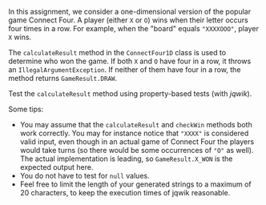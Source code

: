 In this assignment, we consider a one-dimensional version of the popular game Connect Four. A player (either `X` or `O`) wins when their letter occurs four times in a row. For example, when the "board" equals `"XXXXOOO"`, player `X` wins.

The `calculateResult` method in the `ConnectFour1D` class is used to determine who won the game. If both `X` and `O` have four in a row, it throws an `IllegalArgumentException`. If neither of them have four in a row, the method returns `GameResult.DRAW`.

Test the `calculateResult` method using property-based tests (with *jqwik*).

Some tips:

* You may assume that the `calculateResult` and `checkWin` methods both work correctly. You may for instance notice that `"XXXX"` is considered valid input, even though in an actual game of Connect Four the players would take turns (so there would be some occurrences of `"O"` as well). The actual implementation is leading, so `GameResult.X_WON` is the expected output here.
* You do not have to test for `null` values.
* Feel free to limit the length of your generated strings to a maximum of 20 characters, to keep the execution times of jqwik reasonable.
